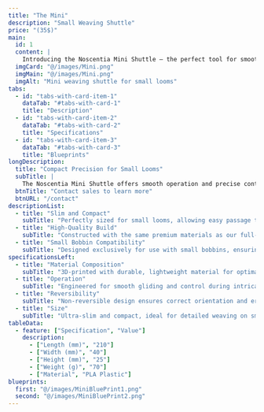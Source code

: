 ```yaml
---
title: "The Mini"
description: "Small Weaving Shuttle"
price: "(35$)"
main:
  id: 1
  content: |
    Introducing the Noscentia Mini Shuttle – the perfect tool for smooth and precise weaving on small looms. Crafted with the same high-quality materials as our full-size shuttles, it is designed specifically for small bobbins and delicate projects.
  imgCard: "@/images/Mini.png"
  imgMain: "@/images/Mini.png"
  imgAlt: "Mini weaving shuttle for small looms"
tabs:
  - id: "tabs-with-card-item-1"
    dataTab: "#tabs-with-card-1"
    title: "Description"
  - id: "tabs-with-card-item-2"
    dataTab: "#tabs-with-card-2"
    title: "Specifications"
  - id: "tabs-with-card-item-3"
    dataTab: "#tabs-with-card-3"
    title: "Blueprints"
longDescription:
  title: "Compact Precision for Small Looms"
  subTitle: |
    The Noscentia Mini Shuttle offers smooth operation and precise control for small loom projects. Its ultra-slim design is optimized for small bobbins, maintaining the same exceptional quality as our larger models.
  btnTitle: "Contact sales to learn more"
  btnURL: "/contact"
descriptionList:
  - title: "Slim and Compact"
    subTitle: "Perfectly sized for small looms, allowing easy passage through tight sheds with precision."
  - title: "High-Quality Build"
    subTitle: "Constructed with the same premium materials as our full-size shuttles for lasting performance."
  - title: "Small Bobbin Compatibility"
    subTitle: "Designed exclusively for use with small bobbins, ensuring a perfect fit and smooth weaving."
specificationsLeft:
  - title: "Material Composition"
    subTitle: "3D-printed with durable, lightweight material for optimal handling and reduced fatigue."
  - title: "Operation"
    subTitle: "Engineered for smooth gliding and control during intricate weaving tasks."
  - title: "Reversibility"
    subTitle: "Non-reversible design ensures correct orientation and ergonomic use."
  - title: "Size"
    subTitle: "Ultra-slim and compact, ideal for detailed weaving on smaller looms."
tableData:
  - feature: ["Specification", "Value"]
    description:
      - ["Length (mm)", "210"]
      - ["Width (mm)", "40"]
      - ["Height (mm)", "25"]
      - ["Weight (g)", "70"]
      - ["Material", "PLA Plastic"] 
blueprints:
  first: "@/images/MiniBluePrint1.png"
  second: "@/images/MiniBluePrint2.png"   
---
```

